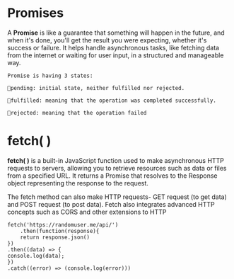 # Promises
A **Promise** is like a guarantee that something will happen in the future, and when it's done, you'll get the result you were expecting, whether it's success or failure. It helps handle asynchronous tasks, like fetching data from the internet or waiting for user input, in a structured and manageable way.

    Promise is having 3 states:

    🔸pending: initial state, neither fulfilled nor rejected.

    🔸fulfilled: meaning that the operation was completed successfully.
    
    🔸rejected: meaning that the operation failed
 
# fetch( )
**fetch( )** is a built-in JavaScript function used to make asynchronous HTTP requests to servers, allowing you to retrieve resources such as data or files from a specified URL. It returns a Promise that resolves to the Response object representing the response to the request.

The fetch method can also make HTTP requests- GET request (to get data) and POST request (to post data). Fetch also integrates advanced HTTP concepts such as CORS and other extensions to HTTP

    fetch('https://randomuser.me/api/')
        .then(function(response){
        return response.json()
    })
    .then((data) => {
    console.log(data);
    })
    .catch((error) => (console.log(error)))